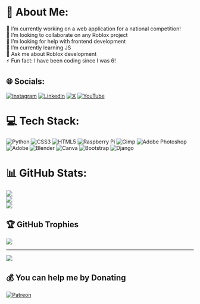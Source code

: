 # 💫 About Me:
🔭 I’m currently working on a web application for a national competition!<br>👯 I’m looking to collaborate on any Roblox project<br>🤝 I’m looking for help with frontend development<br>🌱 I’m currently learning JS<br>💬 Ask me about Roblox development<br>⚡ Fun fact: I have been coding since I was 6!


## 🌐 Socials:
[![Instagram](https://img.shields.io/badge/Instagram-%23E4405F.svg?logo=Instagram&logoColor=white)](https://instagram.com/skr1717) [![LinkedIn](https://img.shields.io/badge/LinkedIn-%230077B5.svg?logo=linkedin&logoColor=white)](https://linkedin.com/in/sarvajith-karun-2934672b0) [![X](https://img.shields.io/badge/X-black.svg?logo=X&logoColor=white)](https://x.com/GreenTreeYT) [![YouTube](https://img.shields.io/badge/YouTube-%23FF0000.svg?logo=YouTube&logoColor=white)](https://youtube.com/@UCGI_sFJS1F-Vjo_WIsrFWYw) 

# 💻 Tech Stack:
![Python](https://img.shields.io/badge/python-3670A0?style=for-the-badge&logo=python&logoColor=ffdd54) ![CSS3](https://img.shields.io/badge/css3-%231572B6.svg?style=for-the-badge&logo=css3&logoColor=white) ![HTML5](https://img.shields.io/badge/html5-%23E34F26.svg?style=for-the-badge&logo=html5&logoColor=white) ![Raspberry Pi](https://img.shields.io/badge/-RaspberryPi-C51A4A?style=for-the-badge&logo=Raspberry-Pi) ![Gimp](https://img.shields.io/badge/Gimp-657D8B?style=for-the-badge&logo=gimp&logoColor=FFFFFF) ![Adobe Photoshop](https://img.shields.io/badge/adobe%20photoshop-%2331A8FF.svg?style=for-the-badge&logo=adobe%20photoshop&logoColor=white) ![Adobe](https://img.shields.io/badge/adobe-%23FF0000.svg?style=for-the-badge&logo=adobe&logoColor=white) ![Blender](https://img.shields.io/badge/blender-%23F5792A.svg?style=for-the-badge&logo=blender&logoColor=white) ![Canva](https://img.shields.io/badge/Canva-%2300C4CC.svg?style=for-the-badge&logo=Canva&logoColor=white) ![Bootstrap](https://img.shields.io/badge/bootstrap-%238511FA.svg?style=for-the-badge&logo=bootstrap&logoColor=white) ![Django](https://img.shields.io/badge/django-%23092E20.svg?style=for-the-badge&logo=django&logoColor=white)
# 📊 GitHub Stats:
![](https://github-readme-stats.vercel.app/api?username=GreenTreeGaming&theme=dark&hide_border=false&include_all_commits=true&count_private=true)<br/>
![](https://github-readme-streak-stats.herokuapp.com/?user=GreenTreeGaming&theme=dark&hide_border=false)<br/>
![](https://github-readme-stats.vercel.app/api/top-langs/?username=GreenTreeGaming&theme=dark&hide_border=false&include_all_commits=true&count_private=true&layout=compact)

## 🏆 GitHub Trophies
![](https://github-profile-trophy.vercel.app/?username=GreenTreeGaming&theme=radical&no-frame=false&no-bg=true&margin-w=4)

---
[![](https://visitcount.itsvg.in/api?id=GreenTreeGaming&icon=0&color=0)](https://visitcount.itsvg.in)

  ## 💰 You can help me by Donating
  [![Patreon](https://img.shields.io/badge/Patreon-F96854?style=for-the-badge&logo=patreon&logoColor=white)](https://patreon.com/GreenTreeYT) 

  
<!-- Proudly created with GPRM ( https://gprm.itsvg.in ) -->
